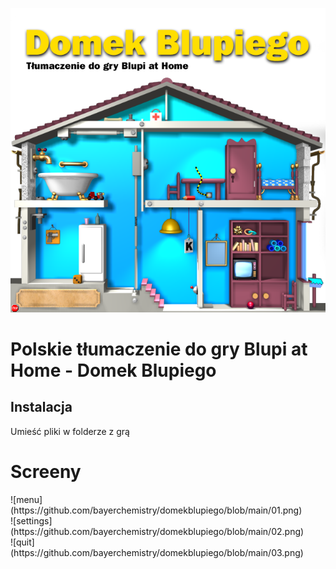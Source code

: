 ![Logo](https://github.com/bayerchemistry/domekblupiego/blob/main/04.png)
<h1>Polskie tłumaczenie do gry Blupi at Home - Domek Blupiego</h1>
<h2>Instalacja</h2>
Umieść pliki w folderze z grą
<h1>Screeny</h1>
![menu](https://github.com/bayerchemistry/domekblupiego/blob/main/01.png)<br>
![settings](https://github.com/bayerchemistry/domekblupiego/blob/main/02.png)<br>
![quit](https://github.com/bayerchemistry/domekblupiego/blob/main/03.png)<br>
